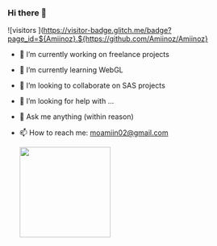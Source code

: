 ### Hi there 👋

![visitors ](https://visitor-badge.glitch.me/badge?page_id=${Amiinoz}.${https://github.com/Amiinoz/Amiinoz}



- 🔭 I’m currently working on freelance projects
- 🌱 I’m currently learning WebGL 
- 👯 I’m looking to collaborate on SAS projects 
- 🤔 I’m looking for help with ...
- 💬 Ask me anything (within reason)
- 📫 How to reach me: moamiin02@gmail.com

  <img height="180em" src="https://github-readme-stats.vercel.app/api?username=Amiinoz&show_icons=true&hide_border=true&&count_private=true&include_all_commits=true" />
  


